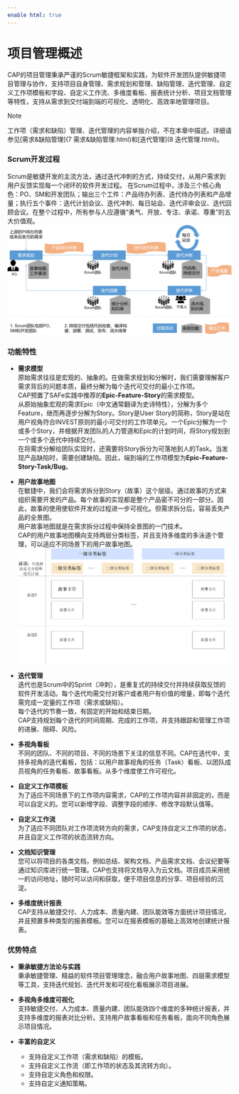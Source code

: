 ```yaml
---
enable html: true
---
```

# 项目管理概述

CAP的项目管理秉承严谨的Scrum敏捷框架和实践，为软件开发团队提供敏捷项目管理与协作，支持项目自身管理、需求规划和管理、缺陷管理、迭代管理、自定义工作项模板和字段、自定义工作流、多维度看板、报表统计分析、项目文档管理等特性，支持从需求到交付端到端的可视化、透明化、高效率地管理项目。

> [!NOTE]
> 工作项（需求和缺陷）管理、迭代管理的内容单独介绍，不在本章中描述。详细请参见[需求&缺陷管理](7 需求&缺陷管理.html)和[迭代管理](8 迭代管理.html)。

### Scrum开发过程
Scrum是敏捷开发的主流方法，通过迭代冲刺的方式，持续交付，从用户需求到用户反馈实现每一个闭环的软件开发过程。
在Scrum过程中，涉及三个核心角色：PO、SM和开发团队；输出三个工件：产品待办列表、迭代待办列表和产品增量；执行五个事件：迭代计划会议、迭代冲刺、每日站会、迭代评审会议、迭代回顾会议。在整个过程中，所有参与人应遵循“勇气、开放、专注、承诺、尊重”的五大价值观。           
<img src="fig/Scrum过程.png" style="zoom:50%">

### 功能特性

* **需求模型**                  
  原始需求往往是宏观的、抽象的。在做需求规划和分解时，我们需要理解客户需求背后的问题本质，最终分解为每个迭代可交付的最小工作项。          
  CAP预置了SAFe实践中推荐的**Epic-Feature-Story**的需求模型。       
  从原始抽象宏观的需求Epic（中文通常翻译为史诗特性），分解为多个Feature，继而再逐步分解为Story。Story是User Story的简称，Story是站在用户视角符合INVEST原则的最小可交付的工作项单元。一个Epic分解为一个或多个Story，并根据开发团队的人力管道和Epic的计划时间，将Story规划到一个或多个迭代中持续交付。         
  在将需求分解给团队实现时，还需要将Story拆分为可落地到人的Task。当发现产品缺陷时，需要创建缺陷。因此，端到端的工作项模型为**Epic-Feature-Story-Task/Bug**。

* **用户故事地图**                    
    在敏捷中，我们会将需求拆分到Story（故事）这个层级。通过故事的方式来组织需要开发的产品。每个故事的实现都是整个产品密不可分的一部分。因此，故事的使用使软件开发的过程进一步可视化。但需求拆分后，容易丢失产品的全景图。                    
    用户故事地图就是在需求拆分过程中保持全景图的一门技术。              
  CAP的用户故事地图横向支持两层分类标签，并且支持多维度的多泳道个管理，可以适应不同场景下的用户故事地图。                       
    <img src="fig/用户故事地图.png" style="zoom:50%">
    
* **迭代管理**                       
    迭代也是Scrum中的Sprint（冲刺），是重复式的持续交付并持续获取反馈的软件开发活动。每个迭代均需交付对客户或者用户有价值的增量，即每个迭代需完成一定量的工作项（需求或缺陷）。                      
    每个迭代的节奏一致，有固定的开始和结束日期。                                 
    CAP支持规划每个迭代的时间周期、完成的工作项，并支持跟踪和管理工作项的进展、阻碍、风险。
    
* **多视角看板**                 
    不同的团队、不同的项目、不同的场景下关注的信息不同。CAP在迭代中，支持多视角的迭代看板，包括：以用户故事视角的任务（Task）看板、以团队成员视角的任务看板、故事看板。从多个维度使工作可视化。
    
* **自定义工作项模板**               
   为了适应不同场景下的工作项内容需求，CAP的工作项内容并非固定的，而是可以自定义的。您可以新增字段、调整字段的顺序、修改字段默认值等。
    
* **自定义工作流**                 
    为了适应不同团队对工作项流转方向的需求，CAP支持自定义工作项的状态，并且自定义工作项的状态流转方向。
    
* **文档知识管理**                
   您可以将项目的各类文档，例如总结、架构文档、产品需求文档、会议纪要等通过知识库进行统一管理。CAP也支持将文档导入为云文档。项目成员采用统一的访问地址，随时可以访问和获取，便于项目信息的分享、项目经验的沉淀。
   
* **多维度统计报表**                
    CAP支持从敏捷交付、人力成本、质量内建、团队能效等方面统计项目情况，并且预置多种类型的报表模板。您可以在报表模板的基础上高效地创建统计报表。

### 优势特点
* **秉承敏捷方法论与实践**                 
    秉承敏捷管理、精益的软件项目管理理念，融合用户故事地图、四层需求模型等工具，支持迭代规划、迭代开发和可视化看板展示项目进展。
    
* **多视角多维度可视化**               
    支持敏捷交付、人力成本、质量内建、团队能效四个维度的多种统计报表，并支持多维度的报表对比分析。支持用户故事看板和任务看板，面向不同角色展示项目情况。
    
* **丰富的自定义**
  * 支持自定义工作项（需求和缺陷）的模板。
  * 支持自定义工作流（即工作项的状态及其流转方向）。
  * 支持自定义角色和权限。
  * 支持自定义通知策略。



